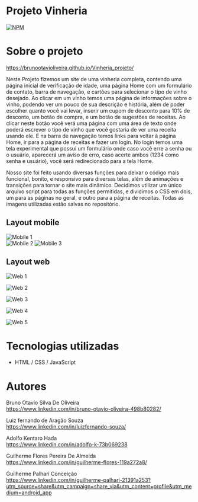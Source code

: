 # Projeto Vinheria 
[![NPM](https://img.shields.io/npm/l/react)](https://github.com/Brunootavioliveira/Vinheria_projeto/blob/main/LICENSE) 

# Sobre o projeto

https://brunootavioliveira.github.io/Vinheria_projeto/

Neste Projeto fizemos um site de uma vinheria completa, contendo uma página inicial de verificação de idade, uma página Home com um formulário de contato, barra de navegação, e cartões para selecionar o tipo de vinho desejado. Ao clicar em um vinho temos uma página de informações sobre o vinho, podendo ver um pouco de sua descrição e história, além de poder escolher quanto você vai levar, inserir um cupom de desconto para 10% de desconto, um botão de compra, e um botão de sugestões de receitas. Ao clicar neste botão você verá uma página com uma área de texto onde poderá escrever o tipo de vinho que você gostaria de ver uma receita usando ele. E na barra de navegação temos links para voltar à página Home, ir para a página de receitas e fazer um login. No login temos uma tela experimental que possui um formulário onde caso você erre a senha ou o usuário, aparecerá um aviso de erro, caso acerte ambos (1234 como senha e usuário), você será redirecionado para a tela Home.<br>

Nosso site foi feito usando diversas funções para deixar o código mais funcional, bonito, e responsivo para diversas telas, além de animações e transições para tornar o site mais dinâmico. Decidimos utilizar um único arquivo script para todas as funções permitidas, e dividimos o CSS em dois, um para as páginas no geral, e outro para a página de receitas. Todas as imagens utilizadas estão salvas no repositório.

## Layout mobile
![Mobile 1](https://github.com/Brunootavioliveira/Vinheria_projeto/blob/main/web_mob/mob_layout1.png) <br> ![Mobile 2](https://github.com/Brunootavioliveira/Vinheria_projeto/blob/main/web_mob/mob_layoutVinho1.png) ![Mobile 3](https://github.com/Brunootavioliveira/Vinheria_projeto/blob/main/web_mob/mob_layoutLogin1.png)

## Layout web
![Web 1](https://github.com/Brunootavioliveira/Vinheria_projeto/blob/main/web_img1/web_vinheria_bemvindo1.png)

![Web 2](https://github.com/Brunootavioliveira/Vinheria_projeto/blob/main/web_img1/web_vinheria1.png)

![Web 3](https://github.com/Brunootavioliveira/Vinheria_projeto/blob/main/web_img1/web_vinheria_tinto1.png)

![Web 4](https://github.com/Brunootavioliveira/Vinheria_projeto/blob/main/web_img1/web_vinheria_sugestao1.png)

![Web 5](https://github.com/Brunootavioliveira/Vinheria_projeto/blob/main/web_img1/web_vinheria_login1.png)

# Tecnologias utilizadas

- HTML / CSS / JavaScript

# Autores

Bruno Otavio Silva De Oliveira<br>
https://www.linkedin.com/in/bruno-otavio-oliveira-498b80282/

Luiz fernando de Aragão Souza<br>
https://www.linkedin.com/in/luizfernando-souza/

Adolfo Kentaro Hada<br>
https://www.linkedin.com/in/adolfo-k-73b069238

Guilherme Flores Pereira De Almeida<br>
https://www.linkedin.com/in/guilherme-flores-119a272a8/

Guilherme Palhari Conceição<br>
https://www.linkedin.com/in/guilherme-palhari-21391a253?utm_source=share&utm_campaign=share_via&utm_content=profile&utm_medium=android_app
